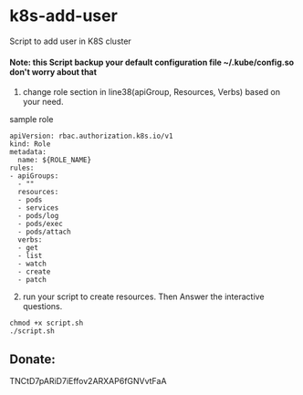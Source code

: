 # k8s-add-user
Script to add user in K8S cluster

#### Note: this Script backup your default configuration file ~/.kube/config.so don't worry about that

1. change role section in line38(apiGroup, Resources, Verbs) based on your need.

sample role
```
apiVersion: rbac.authorization.k8s.io/v1
kind: Role
metadata:
  name: ${ROLE_NAME}
rules:
- apiGroups:
  - ""
  resources:
  - pods
  - services
  - pods/log
  - pods/exec
  - pods/attach
  verbs:
  - get
  - list
  - watch
  - create
  - patch
```

2. run your script to create resources. Then Answer the interactive questions.
```
chmod +x script.sh
./script.sh
```

## Donate: 
TNCtD7pARiD7iEffov2ARXAP6fGNVvtFaA
